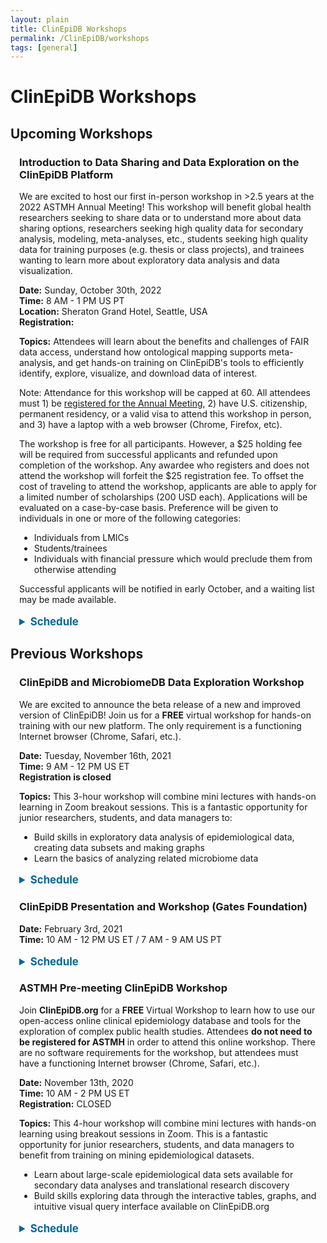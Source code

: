 ```yaml
---
layout: plain
title: ClinEpiDB Workshops
permalink: /ClinEpiDB/workshops
tags: [general]
---
```

<style> 
div.contents {
    margin: 1em;
} 
div.workshop {
    margin: 1em 1em;
}
details summary, details ul {
  margin-top: 1em;
}
details summary {
  font-size: 120%;
  color: #069;
}
details p, details table {
  margin-left: 2em;
}
details table {
  margin-right: 12em;
}
table {
  margin-top: 1em;
  border-collapse: collapse;
}
/*
table, th, td {
  border: 1px solid black;
  padding: 0.5em;
}
*/
tr.break td {
  background-color: #DCDCDC;
}

table#hor-minimalist-a {
  text-align: left;
}
table#hor-minimalist-a th {
  font-size: 110%;
  font-weight: 400;
  color: #000;
  border-bottom: 2px solid #000;
  padding: 0.5em;
  text-align: left;
}
table#hor-minimalist-a tr {
  border-bottom: 1px solid #ddd;
}
table#hor-minimalist-a tr:hover td {
  color: #000; 
}
table#hor-minimalist-a tr.other td {
  background-color: #fafafa;
}
table#hor-minimalist-a tbody {
  display: table-row-group;
  vertical-align: middle;
  border-color: inherit;
}
table#hor-minimalist-a td {
  color: #00; 
  padding: 0.5em 0.5em 0.5em;
  vertical-align: middle;
}
table#hor-minimalist-a tfoot {
  font-size: 90%;
}
table#hor-minimalist-a tfoot tr {
  border:0;
}
</style>

<h1>ClinEpiDB Workshops</h1>

<div class="static-content">

<h2>Upcoming Workshops</h2>

<div class="anchor"><a name="astmh2022"></a></div>
<div class="workshop">
    <h3>Introduction to Data Sharing and Data Exploration on the ClinEpiDB Platform</h3>
    <p>We are excited to host our first in-person workshop in >2.5 years at the 2022 ASTMH Annual Meeting! This workshop will benefit global health researchers seeking to share data or to understand more about data sharing options, researchers seeking high quality data for secondary analysis, modeling, meta-analyses, etc., students seeking high quality data for training purposes (e.g. thesis or class projects), and trainees wanting to learn more about exploratory data analysis and data visualization.
    </p>
    <p>
      <b>Date:</b> Sunday, October 30th, 2022 <br>
      <b>Time:</b> 8 AM - 1 PM US PT <br>
      <b>Location:</b> Sheraton Grand Hotel, Seattle, USA<br>
      <b>Registration:</b> <https://www.astmh.org/awards-fellowships-medals/awards-and-honors/nomination-submissions>
    </p>
    <p>
      <b>Topics:</b> Attendees will learn about the benefits and challenges of FAIR data access, understand how ontological mapping supports meta-analysis, and get hands-on training on ClinEpiDB's tools to efficiently identify, explore, visualize, and download data of interest.
    </p>
    <p>Note: Attendance for this workshop will be capped at 60. All attendees must 1) be <a target="_blank" href="https://www.astmh.org/annual-meeting/registration">registered for the Annual Meeting</a>, 2) have U.S. citizenship, permanent residency, or a valid visa to attend this workshop in person, and 3) have a laptop with a web browser (Chrome, Firefox, etc). 
    </p>
    <p>The workshop is free for all participants. However, a $25 holding fee will be required from successful applicants and refunded upon completion of the workshop. Any awardee who registers and does not attend the workshop will forfeit the $25 registration fee. To offset the cost of traveling to attend the workshop, applicants are able to apply for a limited number of scholarships (200 USD each). Applications will be evaluated on a case-by-case basis. Preference will be given to individuals in one or more of the following categories:
      <ul>
        <li>Individuals from LMICs</li>
        <li>Students/trainees</li>
        <li>Individuals with financial pressure which would preclude them from otherwise attending</li>
      </ul>
    </p>
    <p>Successful applicants will be notified in early October, and a waiting list may be made available.
    </p>

  <details>
  <summary><b>Schedule</b></summary>
  <table id="hor-minimalist-a">
  
<thead>
<tr>
<th style="text-align:left">Time</th>
<th style="text-align:left">Activity</th>
</tr>
</thead>

<tbody>
<tr>
<td> 7:30 AM PT
<br> <i>30 min</i>
</td>
<td><b>Breakfast</b> (provided)</td>
</tr>

<tr>
<td> 8:00 AM PT
<br> <i>20 min</i>
</td>
<td><b>Welcome and Introduction</b>
<ul>
  <li>Instructor introductions</li>
  <li>ClinEpiDB and FAIR data introduction</li>
  <li>Workshop objectives and agenda</li>
</ul>
</td>
</tr>

<tr>
<td> 8:20 AM PT
<br> <i>20 min</i>
</td>
<td><b>Brainstorming Exercise</b> - Opportunities & challenges of sharing and reuse of epidemiological datasets (FAIR data)
</td>
</tr>

<tr>
<td> 8:40 AM PT
<br> <i>60 min</i>
</td>
<td><b>Navigating ClinEpiDB</b> - searching for variables and datasets; overview of analysis workspace and features; use of ontologies in harmonizing data
<ul>
  <li>Lecture (20 min)</li>
  <li>Hands-on exercise - Enteric disease (30 min)</li>
  <li>Discussion (10 min)</li>
</ul>
</td>
</tr>

<tr>
<td> 9:40 AM PT
<br> <i>20 min</i>
</td>
<td><b>Uploading Data</b> - uploading simple datasets to ClinEpiDB
<ul>
  <li>Lecture (10 min)</li>
  <li>Hands-on exercise - Upload toy dataset (10 min)</li>
</ul>
</td>
</tr>

<tr>
<td> 10:00 AM PT
<br> <i>20 min</i>
</td>
<td><b>Break</b> (tea and coffee provided)
</td>
</tr>

<tr>
<td> 10:20 AM PT
<br> <i>80 min</i>
</td>
<td><b>Exploratory Data Analysis</b> - formulating a hypothesis; exploring, subsetting, and plotting data; adding notes; sharing an analysis
<ul>
  <li>Lecture (20 min)</li>
  <li>Hands-on exercise - Malaria (30 min)</li>
  <li>Lecture (5 min)</li>
  <li>Hands-on exercise - Schistosomiasis or self-guided (15 min)</li>
  <li>Discussion (10 min)</li>
</ul>
</td>
</tr>

<tr>
<td> 11:40 AM PT
<br> <i>20 min</i>
</td>
<td><b>Downloading Data</b> - submitting data access requests; downloading complete datasets or generating a subset of data to download
<ul>
  <li>Lecture (10 min)</li>
  <li>Hands-on exercise (10 min)</li>
</ul>
</td>
</tr>

<tr>
<td> 12:00 PM PT
<br> <i>20 min</i>
</td>
<td><b>Uploading Data</b> (part 2) - using ClinEpiDB tools to examine your data
<ul>
  <li>Hands-on exercise (20 min)</li>
</ul>
</td>
</tr>

<tr>
<td> 12:20 PM PT
<br> <i>40 min</i>
</td>
<td><b>Wrap-up</b> - Share takeaways from the workshop; Q&A
</td>
</tr>

</tbody>
</table>
</details>
</div> 

<h2>Previous Workshops</h2>

<div class="anchor"><a name="astmh2021"></a></div>
<div class="workshop">
    <h3>ClinEpiDB and MicrobiomeDB Data Exploration Workshop</h3>
    <p>We are excited to announce the beta release of a new and improved version of ClinEpiDB! Join us for a <b>FREE</b> virtual workshop for hands-on training with our new platform. The only requirement is a functioning Internet browser (Chrome, Safari, etc.).
    </p>
    <p>
      <b>Date:</b> Tuesday, November 16th, 2021 <br>
      <b>Time:</b> 9 AM - 12 PM US ET <br>
      <b>Registration is closed</b> 
    </p>
    <p>
      <b>Topics:</b> This 3-hour workshop will combine mini lectures with hands-on learning in Zoom breakout sessions. This is a fantastic opportunity for junior researchers, students, and data managers to:
      <ul>
        <li>Build skills in exploratory data analysis of epidemiological data, creating data subsets and making graphs</li>
        <li>Learn the basics of analyzing related microbiome data</li>
      </ul>
    </p>

  <details>
  <summary><b>Schedule</b></summary>
  <table id="hor-minimalist-a">
  
<thead>
<tr>
<th style="text-align:left">Time</th>
<th style="text-align:left">Activity</th>
<th style="text-align:left">Presenter</th>
<th style="text-align:left">Recording</th>
</tr>
</thead>

<tbody>
<tr>
<td> 9:00 AM EST
<br> <i>10 min</i>
</td>
<td><b>Introduction</b>
<ul>
  <li><a target="_blank" href="{{'/documents/clinEpi/clinEpi_workshops/20211116_preASTMH/Introduction_ClinEpiDB_MicrobiomeDB_workshop.pdf' | absolute_url}}" target="_blank">Introduction to ClinEpiDB and MicrobiomeDB </a></li>
  <li> Overview of workshop </li>
</ul>
</td>
<td>Nupur Kittur</td>
<td></td>
</tr>

<tr>
<td> 9:10 AM EST
<br> <i>15 min</i>
</td>
<td><b>Demonstration: Navigating the ClinEpiDB beta platform</b>
<br>GEMS1 (enteric disease case control study)
<ul>
  <li> Study summaries table </li>
  <li> Study cards</li>
  <li>Exploratory data analysis workspace </li>
</ul>
</td>
<td>Nupur Kittur</td>
<td><iframe width="180" height="115" src="https://www.youtube.com/embed/WzYaf4sYrO8" frameborder="0" allow="accelerometer; autoplay; clipboard-write; encrypted-media; gyroscope; picture-in-picture" allowfullscreen></iframe></td>
</tr>

<tr>
<td> 9:25 AM EST
<br> <i>20 min</i>
</td>
<td><b>Hands-on Breakout Session 1</b>
<br>
<a target="_blank" href="{{'/documents/clinEpi/clinEpi_workshops/20211116_preASTMH/Exercise_Navigating_structured.pdf' | absolute_url}}" target="_blank">Structured exercise on navigating the ClinEpiDB beta platform </a>
<br>
<a target="_blank" href="{{'/documents/clinEpi/clinEpi_workshops/20211116_preASTMH/Exercise_Navigating_structured_KEY.pdf' | absolute_url}}" target="_blank">Answer Key</a>
</td>
<td></td>
</tr>

<tr>
<td> 9:45 AM EST
<br> <i>5 min</i>
</td>
<td><b>Break</b>
</td>
<td></td>
</tr>

<tr>
<td> 9:50 AM EST
<br> <i>45 min</i>
</td>
<td><b>Presentation and Demo: MicrobiomeDB</b>
<ul>
  <li>Introduction to microbiomeDB</li>
  <li>Exploring microbiome data from GEMS1 in MicrobiomeDB</li>
  <li>Meta-analysis with GEMS1 and other enteric disease studies</li>
  <li>Taxon-based queries in GEMS1</li>
</ul>
</td>
<td>Dan Beiting</td>
<td><iframe width="180" height="115" src="https://www.youtube.com/embed/7UFIPuyb0PU" frameborder="0" allow="accelerometer; autoplay; clipboard-write; encrypted-media; gyroscope; picture-in-picture" allowfullscreen></iframe></td>
</tr>

<tr>
<td> 10:35 AM EST
<br> <i>10 min</i>
</td>
<td><b>Break</b>
</td>
<td></td>
</tr>

<tr>
<td> 10:45 AM EST
<br> <i>15 min</i>
</td>
<td><b>Demonstration: Exploratory data analysis on the ClinEpiDB beta platform</b>
<br>GEMS1 (enteric disease case control study)
<ul>
  <li> Formulating a hypothesis or question of interest </li>
  <li> Filtering to subset data </li>
  <li> Making plots </li>
</ul>
</td>
<td>Nupur Kittur</td>
<td><iframe width="180" height="115" src="https://www.youtube.com/embed/jrMN2N0_xIA" frameborder="0" allow="accelerometer; autoplay; clipboard-write; encrypted-media; gyroscope; picture-in-picture" allowfullscreen></iframe></td>
</tr>

<tr>
<td> 11:00 AM EST
<br> <i>30 min</i>
</td>
<td><b>Hands-on Breakout Session 2: Exercise on exploratory data analysis</b>
<br>Choice of:
<ul>
  <li> <a target="_blank" href="{{'/documents/clinEpi/clinEpi_workshops/20211116_preASTMH/Exercise_Analysis_structured_updated.pdf
' | absolute_url}}" target="_blank">Structured exercise</a>  </li>
  <li><a target="_blank" href="{{'/documents/clinEpi/clinEpi_workshops/20211116_preASTMH/Exercise_Analysis_self-guided.pdf' | absolute_url}}" target="_blank">Self-guided exercise</a>  </li>
</ul>
</td>
<td></td>
</tr>

<tr>
<td> 11:30 AM EST
<br> <i>30 min</i>
</td>
<td><b>Wrap-up</b>
<ul>
  <li> Downloading data  </li>
  <li> Frequently asked questions</li>
  <li> Q&A </li>
</ul>
</td>
<td>Sheena Tomko</td>
<td><iframe width="180" height="115" src="https://www.youtube.com/embed/7qfjh0-e8x0" frameborder="0" allow="accelerometer; autoplay; clipboard-write; encrypted-media; gyroscope; picture-in-picture" allowfullscreen></iframe></td>
</tr>

</tbody>
</table>
</details>
</div> 

<div class="anchor"><a name="#gatesworkshop2021"></a></div>
<div class="workshop">
    <h3>ClinEpiDB Presentation and Workshop (Gates Foundation)</h3>
    <p>
      <b>Date:</b> February 3rd, 2021 <br>
      <b>Time:</b> 10 AM - 12 PM US ET / 7 AM - 9 AM US PT
 <br>
    </p>

<details>
    <summary><b>Schedule</b></summary>
    <table id="hor-minimalist-a">
<thead>
<tr>
<th style="text-align:left">Time</th>
<th style="text-align:left">Activity</th>
<th style="text-align:left">Presenter</th>
</tr>
</thead>

<tbody>
<tr>
<td>10:00 AM EST
<br> 7:00 AM PST
<br> <i>20 min</i>
</td>
<td><b>Introduction</b>
<ul>
  <li> History and context of the ClinEpiDB project: integration of diverse multi-Omics datasets; VEuPathDB and other projects</li>
  <li> Objectives and status of <a href="https://clinepidb.org/">ClinEpiDB.org</a>
  <ul>
    <li>Mission/vision</li>
    <li>Organization & design: study pages, study types, data types</li>
    <li>Available datasets, site usage, user communities (data providers, study teams, researchers, modellers, students, policy-makers, etc), use cases</li>
    <li>Robustness, security, sustainability, scalability, cost-eﬃcacy</li>
    <li>Relationship with other projects; stakeholders (including funders)</li>
  </ul>
  <br>
  </li>
  <li>Data access and release policies (tiered design); community trust</li>
</ul></td>
<td>David Roos</td>
</tr>

<tr>
<td>10:20 AM EST
<br>7:20 AM PST
<br><i>20 min</i></td>
<td><b>Demonstration:</b> LLINEUP (cluster-randomized trial of insecticidal bednets for malaria)
<ul>
  <li>Home page layout: study cards, searches, downloads</li>
  <li>Exploring the data through the Search Wizard: formulating, asking, revising, and answering questions</li>
  <li>Results Pages, Visualizations (histograms, apps), Downloads</li>
</ul>
</td>
<td>Danica Helb</td>
</tr>

<tr>
<td>10:40 AM EST
<br>7:40 AM PST
<br><i>15 min</i>
</td>
<td><b> Walk Through:</b> MAL-ED (enteric disease datasets)
<ul>
  <li>Formulating & reconfiguring simple searches:
  <a target="_blank" href="{{'/documents/clinEpi/clinEpi_workshops/20210203_Gates_POs/Exercise 1_ MAL-ED simple search.pdf' | absolute_url}}" target="_blank"> Comparison of breastfeeding status and <i>Giardia</i> infection</a> </li>
  <li>Discussion</li>
</ul>
</td>
<td>Sheena Tomko</td>
</tr>

<tr>
<td>10:55 AM EST
<br>7:55 AM PST
<br><i>5 min</i>
</td>
<td> <b>Break</b>
</td>
<td></td>
</tr>

<tr>
<td>11:00 AM EST
<br>8:00 AM PST
<br><i>20 min </i>
</td>

<td><b>Work in Progress</b>
<ul>
  <li>Enteric disease studies</li>
  <li>Maternal, Newborn & Child Health (MNCH) studies</li>
 <li>Azithromycin studies</li>
 <li>Data sharing issues</li>
 <li>Development activities: microbiome datasets, geolocation data, data analysis framework, DIY workspace
</li>
</ul>
</td>
<td>Sheena Tomko</td>
</tr>

<tr>
<td>11:20 AM EST
<br>8:20 AM PST
<br> <i>20 min</i></td>
<td><b> Demonstration:</b> G-ANC visualization app demo/walk-through
<ul>
  <li>Using visualization apps to answer questions</li>
  <li>Discussion</li>
</ul>
</td>
<td>Nupur Kittur</td>
</tr>

<tr>
<td>11:40 AM EST
<br>8:40 AM PST
<br><i>20 min </i></td>
<td><b> Concluding discussion</b>
<ul>
  <li>Timelines for data identification, prioritization, loading, QC & release</li>
  <li>Community uptake and visibility</li>
  <li>Opportunities</li>
</ul>
</td>
<td>Roos et al</td>
</tr>

</tbody>
</table>
</details>

</div>  <!-- workshop -->

<div class="anchor"><a name="astmh2020-premeeting"></a></div>
<div class="workshop">
    <h3>ASTMH Pre-meeting ClinEpiDB Workshop</h3>
    <p>Join <b>ClinEpiDB.org</b> for a <b>FREE</b> Virtual Workshop to learn how to use our open-access online clinical epidemiology database and tools for the exploration of complex public health studies. Attendees <b>do not need to be registered for ASTMH</b> in order to attend this online workshop. There are no software requirements for the workshop, but attendees must have a functioning Internet browser (Chrome, Safari, etc.).
    </p>
    <p>
      <b>Date:</b> November 13th, 2020 <br>
      <b>Time:</b> 10 AM - 2 PM US ET <br>
      <b>Registration:</b> CLOSED
    </p>
    <p>
      <b>Topics:</b> This 4-hour workshop will combine mini lectures with hands-on learning using breakout sessions in Zoom. This is a fantastic opportunity for junior researchers, students, and data managers to benefit from training on mining epidemiological datasets.
      <ul>
        <li>Learn about large-scale epidemiological data sets available for secondary data analyses and translational research discovery</li>
        <li>Build skills exploring data through the interactive tables, graphs, and intuitive visual query interface available on ClinEpiDB.org </li>
      </ul>
    </p>


<details>
    <summary><b>Schedule</b></summary>
    <table id="hor-minimalist-a">
<thead>
<tr>
<th style="text-align:left">Time (EST)</th>
<th style="text-align:left">Activity</th>
<th style="text-align:left">Presenter</th>
<th style="text-align:left">Recording</th>
</tr>
</thead>

<tbody>
<tr>
<td></td>
<td><b>Session 0</b>
<br>
<a target="_blank" href="{{'/documents/clinEpi/clinEpi_workshops/20201113_preASTMH/Pre-Workshop homework.pdf' | absolute_url}}" target="_blank">Getting started, creating a VEuPathDB account, and asking for help</a>  
</td>
<td></td>
<td></td>
</tr>

<tr>
<td>10-10:15 AM</td>
<td><b>Session 1</b>
<br>Introduction to workshop
<br>Introduction to ClinEpiDB
</td>
<td>David Roos
<br> Danica Helb</td>
<td><iframe width="180" height="115" src="https://youtube.com/embed/mON1TRxT8qs?list=PLWzQB3i5sYALwFB5cdZZeXmWU6udl2-tS" frameborder="0" allow="accelerometer; autoplay; clipboard-write; encrypted-media; gyroscope; picture-in-picture" allowfullscreen></iframe></td>
</tr>

<tr>
<td>10:15-10:35 AM</td>
<td><b>Breakout 1</b>
<br>Breakout group introductions
<br><a target="_blank" href="https://docs.google.com/forms/d/e/1FAIpQLSddLROBdRoWqfB9eVLzkpWCaRvFgaoxVnQqgUYbuINRW0v0hQ/viewform" target="_blank">Exercise: Exploring the All Studies Table and Study Page</a></td>
<td></td>
<td></td>
</tr>

<tr>
<td>10:35-10:55 AM</td>
<td><b>Session 2</b>
<br>Accessing and exploring data</td>
<td>Sheena Tomko</td>
<td><iframe width="180" height="115" src="https://youtube.com/embed/WU1hXR4JNs0?list=PLWzQB3i5sYALwFB5cdZZeXmWU6udl2-tS" frameborder="0" allow="accelerometer; autoplay; clipboard-write; encrypted-media; gyroscope; picture-in-picture" allowfullscreen></iframe></td>
</tr>

<tr>
<td>10:55-11:10 AM</td>
<td><b>BREAK</b></td>
<td></td>
<td></td>
</tr>

<tr>
<td>11:10-11:20 AM</td>
<td>Introduction to the LLINEUP study</td>
<td>Samuel Gonahasa</td>
<td><iframe width="180" height="115" src="https://www.youtube.com/embed/wPi7lu-A1tc" frameborder="0" allow="accelerometer; autoplay; clipboard-write; encrypted-media; gyroscope; picture-in-picture" allowfullscreen></iframe></td>
</tr>

<tr>
<td>11:20-12:05 PM</td>
<td><b>Breakout 2</b>
<br><a target="_blank" href="{{'/documents/clinEpi/clinEpi_workshops/20201113_preASTMH/Breakout2_Review_search_types.pdf' | absolute_url}}" target="_blank">Review Search types, units of analysis, study designs </a>  
<br><a target="_blank" href="{{'/documents/clinEpi/clinEpi_workshops/20201113_preASTMH/Exercise2.1_LLINEUP_simple_search.pdf' | absolute_url}}" target="_blank">Exercise: LLINEUP simple search</a> 
<br><a target="_blank" href="https://docs.google.com/forms/d/e/1FAIpQLSf6DvYihI0rNwFUcxtaP2V5LOFmVIzS7N_NmZlgQpPNGlxFnA/viewform" target="_blank">Exercise: The Search Wizard- variable exploration</a>
<br><a target="_blank" href="{{'/documents/clinEpi/clinEpi_workshops/20201113_preASTMH/Exercise 2.3 GEMS and MAL-ED simple search.pdf' | absolute_url}}" target="_blank">Exercise: MAL-ED and GEMS1 simple search </a></td>
<td></td>
<td></td>
</tr>

<tr>
<td>12:05-12:40 PM</td>
<td><b>Session 3</b>
<br><a target="_blank" href="{{'/documents/clinEpi/clinEpi_workshops/20201113_preASTMH/Session2_Guided_complex_search.pdf' | absolute_url}}" target="_blank">Complex search with MAL-ED</a>  
<br>Visualization and analysis applications using SCORE data</td>
<td>Danica Helb
<br>Nupur Kittur</td>
<td>
<iframe width="180" height="115" src="https://www.youtube.com/embed/xh8JnPFkxfQ" frameborder="0" allow="accelerometer; autoplay; clipboard-write; encrypted-media; gyroscope; picture-in-picture" allowfullscreen></iframe>
<br>
<iframe width="180" height="115" src="https://www.youtube.com/embed/CxjbhR3bgho" frameborder="0" allow="accelerometer; autoplay; clipboard-write; encrypted-media; gyroscope; picture-in-picture" allowfullscreen></iframe></td>
</tr>

<tr>
<td>12:40-12:55 PM</td>
<td><b>BREAK</b></td>
<td></td>
<td></td>
</tr>

<tr>
<td>12:55-1:40 PM</td>
<td><b>Breakout 3</b>
<br><a target="_blank" href="{{'/documents/clinEpi/clinEpi_workshops/20201113_preASTMH/Exercise 3.1 - Visualization Apps- SCORE Burundi.pdf' | absolute_url}}" target="_blank">Exercise: Visualization and analysis apps</a> 
<br><a target="_blank" href="{{'/documents/clinEpi/clinEpi_workshops/20201113_preASTMH/Exercise3.2_PROVIDE_complex_search.pdf' | absolute_url}}" target="_blank">Exercise: Complex searches using PROVIDE</a> 
<br><a target="_blank" href="{{'/documents/clinEpi/clinEpi_workshops/20201113_preASTMH/Exercise 3.3 PRISM visualization apps.pdf' | absolute_url}}" target="_blank">Exercise: PRISM analysis apps</a></td>
<td></td>
<td></td>
</tr>

<tr>
<td>1:40-2:00 PM</td>
<td><b>Session 4</b>
<br>Downloading data
<br>Workshop conclusion</td>
<td>Steph Schulman
<br>David Roos</td>
<td><iframe width="180" height="115" src="https://youtube.com/embed/fXtfsYXxLUs?list=PLWzQB3i5sYALwFB5cdZZeXmWU6udl2-tS" frameborder="0" allow="accelerometer; autoplay; clipboard-write; encrypted-media; gyroscope; picture-in-picture" allowfullscreen></iframe></td>
</tr>

<tr>
<td>2:00 - 3:00 PM</td>
<td><b>OPTIONAL SESSION</b>
<br>Individual (or breakout group) exercise - explore a study of your <br>choice and report back with something interesting that you find<br></td>
<td></td>
<td></td>
</tr>

</tbody>
</table>
</details>

</div>  <!-- workshop -->